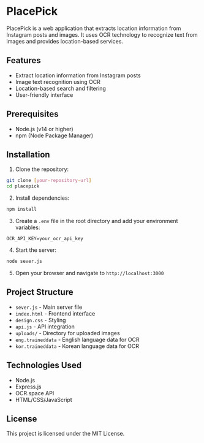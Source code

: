 # PlacePick

PlacePick is a web application that extracts location information from Instagram posts and images. It uses OCR technology to recognize text from images and provides location-based services.

## Features

- Extract location information from Instagram posts
- Image text recognition using OCR
- Location-based search and filtering
- User-friendly interface

## Prerequisites

- Node.js (v14 or higher)
- npm (Node Package Manager)

## Installation

1. Clone the repository:
```bash
git clone [your-repository-url]
cd placepick
```

2. Install dependencies:
```bash
npm install
```

3. Create a `.env` file in the root directory and add your environment variables:
```
OCR_API_KEY=your_ocr_api_key
```

4. Start the server:
```bash
node sever.js
```

5. Open your browser and navigate to `http://localhost:3000`

## Project Structure

- `sever.js` - Main server file
- `index.html` - Frontend interface
- `design.css` - Styling
- `api.js` - API integration
- `uploads/` - Directory for uploaded images
- `eng.traineddata` - English language data for OCR
- `kor.traineddata` - Korean language data for OCR

## Technologies Used

- Node.js
- Express.js
- OCR.space API
- HTML/CSS/JavaScript

## License

This project is licensed under the MIT License. 